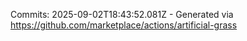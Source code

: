 Commits: 2025-09-02T18:43:52.081Z - Generated via https://github.com/marketplace/actions/artificial-grass
<br>
